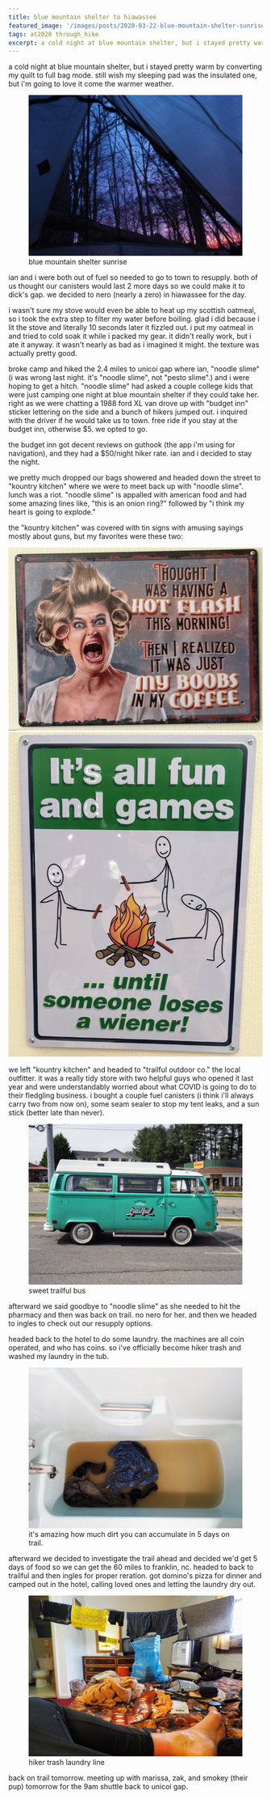 ```yaml
---
title: blue mountain shelter to hiawassee
featured_image: '/images/posts/2020-03-22-blue-mountain-shelter-sunrise.jpeg'
tags: at2020 through_hike
excerpt: a cold night at blue mountain shelter, but i stayed pretty warm by converting my quilt to full bag mode.
---
```


a cold night at blue mountain shelter, but i stayed pretty warm by converting my quilt to full bag mode. still wish my sleeping pad was the insulated one, but i'm going to love it come the warmer weather.

<figure>
  <img src="/images/posts/2020-03-22-blue-mountain-shelter-sunrise.jpeg" alt="blue mountain shelter sunrise" />
  <figcaption>blue mountain shelter sunrise</figcaption>
</figure>

ian and i were both out of fuel so needed to go to town to resupply. both of us thought our canisters would last 2 more days so we could make it to dick's gap. we decided to nero (nearly a zero) in hiawassee for the day.

i wasn't sure my stove would even be able to heat up my scottish oatmeal, so i took the extra step to filter my water before boiling. glad i did because i lit the stove and literally 10 seconds later it fizzled out. i put my oatmeal in and tried to cold soak it while i packed my gear. it didn't really work, but i ate it anyway. it wasn't nearly as bad as i imagined it might. the texture was actually pretty good.

broke camp and hiked the 2.4 miles to unicoi gap where ian, "noodle slime" (i was wrong last night. it's "noodle slime", not "pesto slime".) and i were hoping to get a hitch. "noodle slime" had asked a couple college kids that were just camping one night at blue mountain shelter if they could take her. right as we were chatting a 1988 ford XL van drove up with "budget inn" sticker lettering on the side and a bunch of hikers jumped out. i inquired with the driver if he would take us to town. free ride if you stay at the budget inn, otherwise $5. we opted to go.

the budget inn got decent reviews on guthook (the app i'm using for navigation), and they had a $50/night hiker rate. ian and i decided to stay the night.

we pretty much dropped our bags showered and headed down the street to "kountry kitchen" where we were to meet back up with "noodle slime". lunch was a riot. "noodle slime" is appalled with american food and had some amazing lines like, "this is an onion ring?" followed by "i think my heart is going to explode."

the "kountry kitchen" was covered with tin signs with amusing sayings mostly about guns, but my favorites were these two:

<div class="gallery" data-columns="2">
	<img src="/images/posts/2020-03-22-kountry-kitchen-1.jpeg">
	<img src="/images/posts/2020-03-22-kountry-kitchen-2.jpeg">
</div>

we left "kountry kitchen" and headed to "trailful outdoor co." the local outfitter. it was a really tidy store with two helpful guys who opened it last year and were understandably worried about what COVID is going to do to their fledgling business. i bought a couple fuel canisters (i think i'll always carry two from now on), some seam sealer to stop my tent leaks, and a sun stick (better late than never).

<figure>
  <img src="/images/posts/2020-03-22-sweet-trailful-bus.jpeg" alt="sweet trailful bus" />
  <figcaption>sweet trailful bus</figcaption>
</figure>

afterward we said goodbye to "noodle slime" as she needed to hit the pharmacy and then was back on trail. no nero for her. and then we headed to ingles to check out our resupply options.

headed back to the hotel to do some laundry. the machines are all coin operated, and who has coins. so i've officially become hiker trash and washed my laundry in the tub.

<figure>
  <img src="/images/posts/2020-03-22-hiker-trash-laundry.jpeg" alt="hiker trash laundry" />
  <figcaption>it's amazing how much dirt you can accumulate in 5 days on trail.</figcaption>
</figure>

afterward we decided to investigate the trail ahead and decided we'd get 5 days of food so we can get the 60 miles to franklin, nc. headed to back to trailful and then ingles for proper reration. got domino's pizza for dinner and camped out in the hotel, calling loved ones and letting the laundry dry out.

<figure>
  <img src="/images/posts/2020-03-22-hiker-trash-laundry-line.jpeg" alt="hiker trash laundry line" />
  <figcaption>hiker trash laundry line</figcaption>
</figure>

back on trail tomorrow. meeting up with marissa, zak, and smokey (their pup) tomorrow for the 9am shuttle back to unicoi gap.
